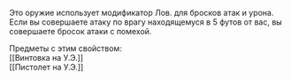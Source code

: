 Это оружие использует модификатор Лов. для бросков атак и урона. Если вы совершаете атаку по врагу находящемуся в 5 футов от вас, вы совершаете бросок атаки с помехой.

Предметы с этим свойством:<br>
[[Винтовка на У.Э.]]<br>
[[Пистолет на У.Э.]]<br>